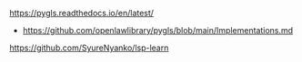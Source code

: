 https://pygls.readthedocs.io/en/latest/

- https://github.com/openlawlibrary/pygls/blob/main/Implementations.md

https://github.com/SyureNyanko/lsp-learn
